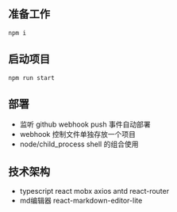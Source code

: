 ## 准备工作
```
npm i
```

## 启动项目
```
npm run start
```

## 部署
- 监听 github webhook push 事件自动部署
- webhook 控制文件单独存放一个项目
- node/child_process shell 的组合使用

## 技术架构
- typescript react mobx axios antd react-router
- md编辑器 react-markdown-editor-lite
